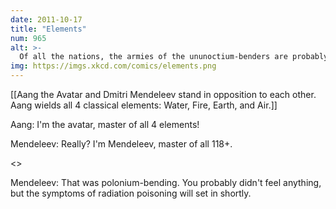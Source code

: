 ```yaml
---
date: 2011-10-17
title: "Elements"
num: 965
alt: >-
  Of all the nations, the armies of the ununoctium-benders are probably the least intimidating. The xenon-benders come close, but their flickery signs are at least effective for propaganda.
img: https://imgs.xkcd.com/comics/elements.png
---
```

[[Aang the Avatar and Dmitri Mendeleev stand in opposition to each other.  Aang wields all 4 classical elements: Water, Fire, Earth, and Air.]]

Aang: I'm the avatar, master of all 4 elements!

Mendeleev: Really? I'm Mendeleev, master of all 118+. 

<<swoosh>>

Mendeleev: That was polonium-bending.  You probably didn't feel anything, but the symptoms of radiation poisoning will set in shortly.

